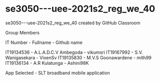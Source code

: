 # se3050---uee-2021s2_reg_we_40
se3050---uee-2021s2_reg_we_40 created by GitHub Classroom


Group Members

IT Number - Fullname - Github name

IT19134536 - A.L.A.D.C.V Ambegoda - vikumsri
IT19167992 - S.V. Wanigasekara - VixenSv
IT19135830 - M.V.S Goonawardene - mith99
IT19136134 - A.R Kulatunga - Ashini98K

App Selected - SLT broadband mobile application
